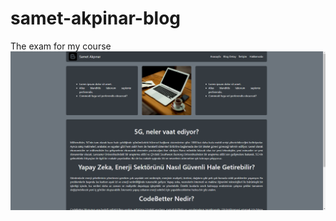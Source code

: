 # samet-akpinar-blog
The exam for my course
![screenshot](https://github.com/coddernordic/Samet-Akpinar-Blog/blob/main/images/screenshot.png)
